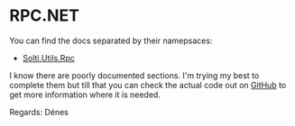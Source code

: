# RPC.NET

You can find the docs separated by their namepsaces:
- [Solti.Utils.Rpc](https://sholtee.github.io/rpc/doc/Solti.Utils.Rpc.html )

I know there are poorly documented sections. I'm trying my best to complete them but till that you can check the actual code out on [GitHub](https://github.com/Sholtee/rpc) to get more information where it is needed.

Regards: Dénes